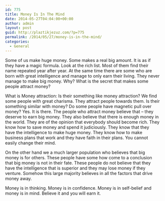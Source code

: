 ```yaml
---
id: 775
title: Money Is In The Mind
date: 2014-05-27T04:04:00+00:00
author: admin
layout: post
guid: http://plaztikjezuz.com/?p=775
permalink: /2014/05/27/money-is-in-the-mind/
categories:
  - General
---
```

Some of us make huge money. Some makes a real big amount. It is as if they have a magic formula. Look at the rich list. Most of them find their name repeated year after year. At the same time there are some who are born with great intelligence and manage to only earn their living. They never manage to make big money. Why? What is the secret that makes some people attract money?

What is Money attraction: Is their something like money attraction? We find some people with great charisma. They attract people towards them. Is their something similar with money? Do some people have magnetic pull over money? Yes. It is there. The people who attract money believe that &#8211; they deserve to earn big money. They also believe that there is enough money in the world. They are of the opinion that everybody should become rich. They know how to save money and spend it judiciously. They know that they have the intelligence to make huge money. They know how to make business plans that work and they have faith in their plans. You cannot easily change their mind.

On the other hand we a much larger population who believes that big money is for others. These people have some how come to a conclusion that big money is not in their fate. These people do not believe that they have the intelligence that is superior and they may lose money if they venture. Somehow this large majority believes in all the factors that drive money away.

Money is in thinking. Money is in confidence. Money is in self-belief and money is in mind. Believe it and you will earn it.